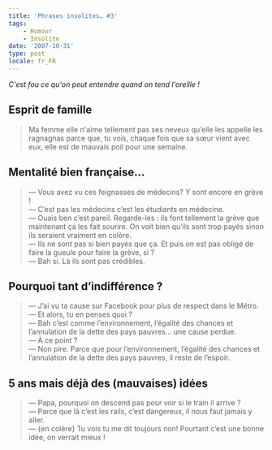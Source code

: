 ```yaml
---
title: 'Phrases insolites… #3'
tags:
    - Humour
    - Insolite
date: '2007-10-31'
type: post
locale: fr_FR
---
```


_C'est fou ce qu'on peut entendre quand on tend l'oreille&nbsp;!_

<!-- more -->

## Esprit de famille

> Ma femme elle n'aime tellement pas ses neveux qu’elle les appelle les ragnagnas parce que, tu vois, chaque fois que sa sœur vient avec eux, elle est de mauvais poil pour une semaine.

## Mentalité bien française…

> — Vous avez vu ces feignasses de médecins? Y sont encore en grève !  
> — C’est pas les médecins c’est les étudiants en médecine.  
> — Ouais ben c’est pareil. Regarde-les&nbsp;: ils font tellement la grève que maintenant ça les fait sourire. On voit bien qu’ils sont trop payés sinon ils seraient vraiment en colère.  
> — Ils ne sont pas si bien payés que ça. Et puis on est pas obligé de faire la gueule pour faire la grève, si&nbsp;?  
> — Bah si. Là ils sont pas crédibles.

## Pourquoi tant d’indifférence&nbsp;?

> — J’ai vu ta cause sur Facebook pour plus de respect dans le Métro.  
> — Et alors, tu en penses quoi&nbsp;?  
> — Bah c’est comme l’environnement, l’égalité des chances et l’annulation de la dette des pays pauvres… une cause perdue.  
> — À ce point&nbsp;?  
> — Non pire. Parce que pour l’environnement, l’égalité des chances et l’annulation de la dette des pays pauvres, il reste de l’espoir.  

## 5 ans mais déjà des (mauvaises) idées
> — Papa, pourquoi on descend pas pour voir si le train il arrive&nbsp;?  
> — Parce que là c’est les rails, c’est dangereux, il nous faut jamais y aller.  
> — {en colère} Tu vois tu me dit toujours non! Pourtant c’est une bonne idée, on verrait mieux&nbsp;!